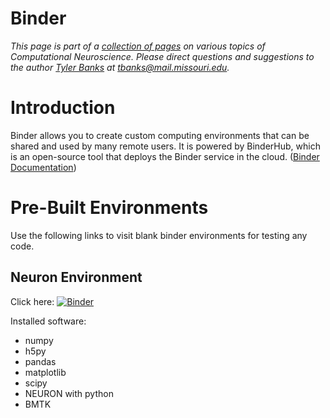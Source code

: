 # Binder

*This page is part of a [collection of pages](/) on various topics of Computational Neuroscience. Please direct questions and suggestions to the author [Tyler Banks](https://tylerbanks.net) at [tbanks@mail.missouri.edu](mailto:tbanks@mail.missouri.edu).*

# Introduction

Binder allows you to create custom computing environments that can be shared and used by many remote users. It is powered by BinderHub, which is an open-source tool that deploys the Binder service in the cloud. ([Binder Documentation](https://mybinder.readthedocs.io/en/latest/))

# Pre-Built Environments

Use the following links to visit blank binder environments for testing any code.

## Neuron Environment

Click here: [![Binder](https://mybinder.org/badge_logo.svg)](https://mybinder.org/v2/gh/tjbanks/neuronline/master?filepath=home.ipynb)

Installed software:
* numpy 
* h5py 
* pandas 
* matplotlib
* scipy
* NEURON with python
* BMTK



